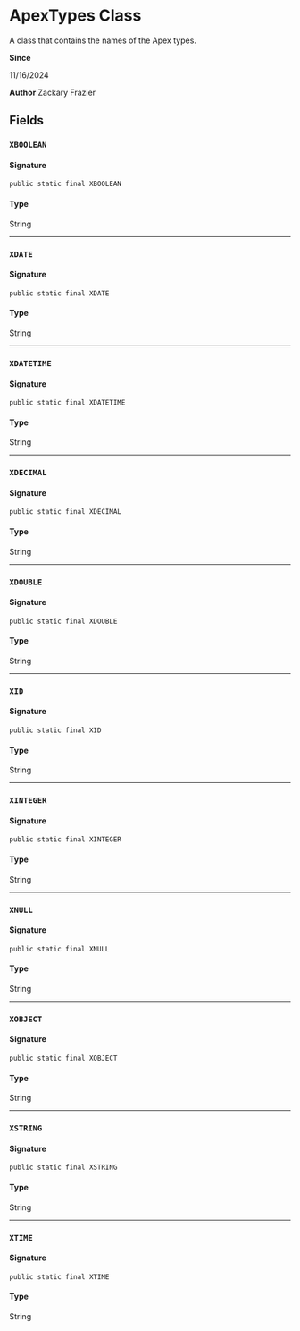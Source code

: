 # ApexTypes Class

A class that contains the names of the Apex types.

**Since** 

11/16/2024

**Author** Zackary Frazier

## Fields
### `XBOOLEAN`

#### Signature
```apex
public static final XBOOLEAN
```

#### Type
String

---

### `XDATE`

#### Signature
```apex
public static final XDATE
```

#### Type
String

---

### `XDATETIME`

#### Signature
```apex
public static final XDATETIME
```

#### Type
String

---

### `XDECIMAL`

#### Signature
```apex
public static final XDECIMAL
```

#### Type
String

---

### `XDOUBLE`

#### Signature
```apex
public static final XDOUBLE
```

#### Type
String

---

### `XID`

#### Signature
```apex
public static final XID
```

#### Type
String

---

### `XINTEGER`

#### Signature
```apex
public static final XINTEGER
```

#### Type
String

---

### `XNULL`

#### Signature
```apex
public static final XNULL
```

#### Type
String

---

### `XOBJECT`

#### Signature
```apex
public static final XOBJECT
```

#### Type
String

---

### `XSTRING`

#### Signature
```apex
public static final XSTRING
```

#### Type
String

---

### `XTIME`

#### Signature
```apex
public static final XTIME
```

#### Type
String